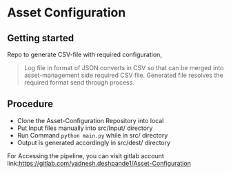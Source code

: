 # Asset Configuration



## Getting started

Repo to generate CSV-file with required configuration,
>  Log file in format of JSON converts in CSV so that can be merged into asset-management side required CSV file.
> Generated file resolves the required format send through process.

## Procedure

- Clone the Asset-Configuration Repository into local
- Put Input files manually into src/Input/ directory
- Run Command ```python main.py``` while in src/ directory
- Output is generated accordingly in src/dest/ directory

For Accessing the pipeline, you can visit gitlab account link:https://gitlab.com/yadnesh.deshpande1/Asset-Configuration
